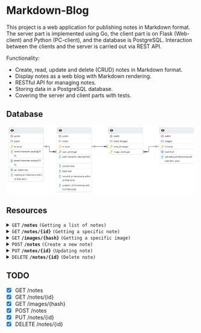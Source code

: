 # Markdown-Blog

This project is a web application for publishing notes in Markdown format. The server part is implemented using Go, the client part is on Flask (Web-client) and Python (PC-client), and the database is PostgreSQL. Interaction between the clients and the server is carried out via REST API.

Functionality:

- Create, read, update and delete (CRUD) notes in Markdown format.
- Display notes as a web blog with Markdown rendering.
- RESTful API for managing notes.
- Storing data in a PostgreSQL database.
- Covering the server and client parts with tests.

## Database

![DB_schema](/database/schema.png)

## Resources

<details>
<summary><code>GET</code> <code><b>/notes</b></code> <code>(Getting a list of notes)</code></summary>

#### Request

```bash
curl -X GET http://localhost:8080/notes \
     -H "API_TOKEN_FORMAT: ^[a-zA-Z0-9]{64}$"
```

#### Response

```json
[
    {
        "id": 1,
        "path": "file_path/file_name_1.md",
        "hash": "hash sha256"
    },
    {
        "id": 2,
        "path": "file_path/file_name_2.md",
        "hash": "hash sha256"
    }
]
```

</details>

<details>
<summary><code>GET</code> <code><b>/notes/{id}</b></code> <code>(Getting a specific note)</code></summary>

#### Request

```bash
curl -X GET http://localhost:8080/notes/{id} \
     -H "API_TOKEN_FORMAT: ^[a-zA-Z0-9]{64}$" \
```

#### Response

```json
{
  "id": 55,
  "user_id": 2,
  "path": "test/dir1/note_35.md",
  "content": "<h1>Markdown-Blog Test</h1>\n<p>This is a test Markdown note for the Markdown-Blog project.</p>\n",
  "hash": "a39ba3c297f2962cc3de34dffe3aab0f59998d0998c0c822ff1777ad991358ce",
  "created_at": "2025-03-24T14:23:24.605343Z",
  "updated_at": "2025-03-24T14:23:24.605343Z"
}
```

</details>

<details>
<summary><code>GET</code> <code><b>/images/{hash}</b></code> <code>(Getting a specific image)</code></summary>

#### Request

```bash
curl -X GET http://localhost:8080/images/{hash} \
     -H "API_TOKEN_FORMAT: ^[a-zA-Z0-9]{64}$" \
```

#### Response

```http
HTTP/1.1 200 OK
Content-Type: image/jpeg
Content-Length: 13422
```

</details>

<details>
<summary><code>POST</code> <code><b>/notes</b></code> <code>(Create a new note)</code></summary>

#### Request

```bash
curl -X POST http://localhost:8080/notes \
     -H "API_TOKEN_FORMAT: ^[a-zA-Z0-9]{64}$" \
     -H "Content-Type: multipart/form-data" \
     -F "metadata={
         \"path\": \"notes/note1.md\",
         \"images\": [
             {\"path\": \"images/img1.jpg\"},
             {\"path\": \"images/img2.jpg\"}
         ]
     };type=application/json" \
     -F "markdown=@note1.md" \
     -F "image=@img1.jpg" \
     -F "image=@img2.jpg"


```

#### Response

```json
{
  "markdown_path": "test/dir1/note_1.md",
  "message": "Upload successful",
  "note_id": 56,
  "saved_images": [
    "fennec.jpg"
  ],
  "saved_note": "test.md"
}
```

</details>

<details>
<summary><code>PUT</code> <code><b>/notes/{id}</b></code> <code>(Updating note)</code></summary>

#### Request

```bash
curl -X PUT http://localhost:8080/notes/{id} \
     -H "API_TOKEN_FORMAT: ^[a-zA-Z0-9]{64}$" \
     -H "Content-Type: application/json" \
     -d '{
           "path": "file_path/file_name.md",
           "content": "md_text"
         }'
```

#### Response

```json
{
  "markdown_path": "test/dir1/note.md",
  "message": "Update successful",
  "saved_images": null,
  "saved_note": "note.md"
}
```

</details>

<details>
<summary><code>DELETE</code> <code><b>/notes/{id}</b></code> <code>(Delete note)</code></summary>

#### Request

```bash
curl -X DELETE http://localhost:8080/notes/{id} \
     -H "API_TOKEN_FORMAT: ^[a-zA-Z0-9]{64}$" \
```

#### Response

```json
{
    "path": "file_path/file_name.md"
}
```

</details>

## TODO

- [x] GET /notes
- [x] GET /notes/{id}
- [x] GET /images/{hash}
- [x] POST /notes
- [x] PUT /notes/{id}
- [x] DELETE /notes/{id}
